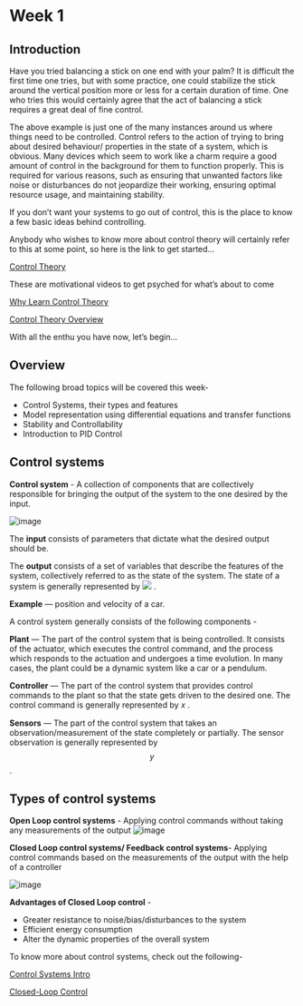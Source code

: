 # Week 1

## Introduction

Have you tried balancing a stick on one end with your palm? It is difficult the first time one tries, but with some practice, one could stabilize the stick around the vertical position more or less for a certain duration of time. One who tries this would certainly agree that the act of balancing a stick requires a great deal of fine control.

The above example is just one of the many instances around us where things need to be controlled. Control refers to the action of trying to bring about desired behaviour/ properties in the state of a system, which is obvious. Many devices which seem to work like a charm require a good amount of control in the background for them to function properly. This is required for various reasons, such as ensuring that unwanted factors like noise or disturbances do not jeopardize their working, ensuring optimal resource usage, and maintaining stability.

If you don’t want your systems to go out of control, this is the place to know a few basic ideas behind controlling.

Anybody who wishes to know more about control theory will certainly refer to this at some point, so here is the link to get started… 

[Control Theory](https://en.wikipedia.org/wiki/Control_theory)

These are motivational videos to get psyched for what’s about to come 

[Why Learn Control Theory](https://www.youtube.com/watch?v=oBc_BHxw78s&list=PLUMWjy5jgHK1NC52DXXrriwihVrYZKqjk&index=1
)

[Control Theory Overview](https://www.youtube.com/watch?v=Pi7l8mMjYVE&list=PLMrJAkhIeNNR20Mz-VpzgfQs5zrYi085m&index=2)

With all the enthu you have now, let’s begin…

## Overview

The following broad topics will be covered this week-
*	Control Systems, their types and features
*	Model representation using differential equations and transfer functions
*	Stability and Controllability
*	Introduction to PID Control

## Control systems
 


**Control system** - A collection of components that are collectively responsible for bringing the output of the system to the one desired by the input.

![image](https://user-images.githubusercontent.com/85403032/123783749-604e8f80-d8df-11eb-84a8-aec041711475.png)

The **input** consists of parameters that dictate what the desired output should be. 

The **output** consists of a set of variables that describe the features of the system, collectively referred to as the state of the system. The state of a system is generally represented by <img src="https://render.githubusercontent.com/render/math?math=\large encodeURIComponent(+)\vec x"> .

**Example** — position and velocity of a car.

A control system generally consists of the following components - 

**Plant** — The part of the control system that is being controlled. It consists of the actuator, which executes the control command, and the process which responds to the actuation and undergoes a time evolution. In many cases, the plant could be a dynamic system like a car or a pendulum.

**Controller** — The part of the control system that provides control commands to the plant so that the state gets driven to the desired one. The control command is generally represented by 𝑥   .

**Sensors** — The part of the control system that takes an observation/measurement of the state completely or partially. The sensor observation is generally represented by $$y$$ .

## Types of control systems

**Open Loop control systems** - Applying control commands without taking any measurements of the output
![image](https://user-images.githubusercontent.com/85403032/123783851-7e1bf480-d8df-11eb-8583-c12a31dbdf6d.png)
 

**Closed Loop control systems/ Feedback control systems**- Applying control commands based on the measurements of the output with the help of a controller

![image](https://user-images.githubusercontent.com/85403032/123783868-82e0a880-d8df-11eb-8f90-1f8e5c7475f4.png)
 

**Advantages of Closed Loop control** - 

*	Greater resistance to noise/bias/disturbances to the system
*	Efficient energy consumption
*	Alter the dynamic properties of the overall system

To know more about control systems, check out the following-

[Control Systems Intro](https://www.tutorialspoint.com/control_systems/control_systems_introduction.htm)

[Closed-Loop Control](https://www.youtube.com/watch?v=O-OqgFE9SD4&list=PLUMWjy5jgHK1NC52DXXrriwihVrYZKqjk&index=6)


